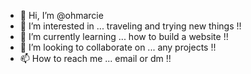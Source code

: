 - 👋 Hi, I’m @ohmarcie
- 👀 I’m interested in ... traveling and trying new things !!
- 🌱 I’m currently learning ... how to build a website !!
- 💞️ I’m looking to collaborate on ... any projects !!
- 📫 How to reach me ... email or dm !!

<!---
ohmarcie/ohmarcie is a ✨ special ✨ repository because its `README.md` (this file) appears on your GitHub profile.
You can click the Preview link to take a look at your changes.
--->

